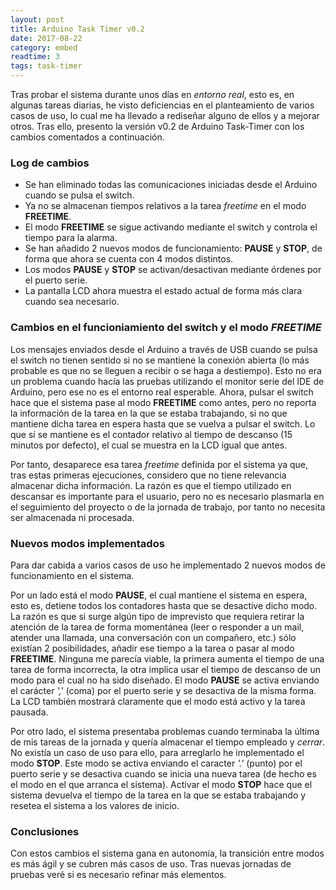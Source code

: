 ```yaml
---
layout: post
title: Arduino Task Timer v0.2
date: 2017-08-22
category: embed
readtime: 3
tags: task-timer
---
```


Tras probar el sistema durante unos días en *entorno real*, esto es, en algunas tareas diarias, he visto deficiencias en el planteamiento de varios casos de uso, lo cual me ha llevado a rediseñar alguno de ellos y a mejorar otros. Tras ello, presento la versión v0.2 de <span class="bold">Arduino Task-Timer</span> <!-- excerpt-end -->con los cambios comentados a continuación.


### Log de cambios

* Se han eliminado todas las comunicaciones iniciadas desde el Arduino cuando se pulsa el switch.
* Ya no se almacenan tiempos relativos a la tarea *freetime* en el modo **FREETIME**.
* El modo **FREETIME** se sigue activando mediante el switch y controla el tiempo para la alarma.
* Se han añadido 2 nuevos modos de funcionamiento: **PAUSE** y **STOP**, de forma que ahora se cuenta con 4 modos distintos.
* Los modos **PAUSE** y **STOP** se activan/desactivan mediante órdenes por el puerto serie.
* La pantalla LCD ahora muestra el estado actual de forma más clara cuando sea necesario.


### Cambios en el funcioniamiento del switch y el modo *FREETIME*

Los mensajes enviados desde el Arduino a través de USB cuando se pulsa el switch no tienen sentido si no se mantiene la conexión abierta (lo más probable es que no se lleguen a recibir o se haga a destiempo). Esto no era un problema cuando hacía las pruebas utilizando el monitor serie del IDE de Arduino, pero ese no es el entorno real esperable. Ahora, pulsar el switch hace que el sistema pase al modo **FREETIME** como antes, pero no reporta la información de la tarea en la que se estaba trabajando, si no que mantiene dicha tarea en espera hasta que se vuelva a pulsar el switch. Lo que sí se mantiene es el contador relativo al tiempo de descanso (15 minutos por defecto), el cual se muestra en la LCD igual que antes.

Por tanto, desaparece esa tarea *freetime* definida por el sistema ya que, tras estas primeras ejecuciones, considero que no tiene relevancia almacenar dicha información. La razón es que el tiempo utilizado en descansar es importante para el usuario, pero no es necesario plasmarla en el seguimiento del proyecto o de la jornada de trabajo, por tanto no necesita ser almacenada ni procesada.

### Nuevos modos implementados

Para dar cabida a varios casos de uso he implementado 2 nuevos modos de funcionamiento en el sistema. 

Por un lado está el modo **PAUSE**, el cual mantiene el sistema en espera, esto es, detiene todos los contadores hasta que se desactive dicho modo. La razón es que si surge algún tipo de imprevisto que requiera retirar la atención de la tarea de forma momentánea (leer o responder a un mail, atender una llamada, una conversación con un compañero, etc.) sólo existían 2 posibilidades, añadir ese tiempo a la tarea o pasar al modo **FREETIME**. Ninguna me parecía viable, la primera aumenta el tiempo de una tarea de forma incorrecta, la otra implica usar el tiempo de descanso de un modo para el cual no ha sido diseñado. El modo **PAUSE** se activa enviando el carácter *','* (coma) por el puerto serie y se desactiva de la misma forma. La LCD también mostrará claramente que el modo está activo y la tarea pausada.

Por otro lado, el sistema presentaba problemas cuando terminaba la última de mis tareas de la jornada y quería almacenar el tiempo empleado y *cerrar*. No existía un caso de uso para ello, para arreglarlo he implementado el modo **STOP**. Este modo se activa enviando el caracter *'.'* (punto) por el puerto serie y se desactiva cuando se inicia una nueva tarea (de hecho es el modo en el que arranca el sistema). Activar el modo **STOP** hace que el sistema devuelva el tiempo de la tarea en la que se estaba trabajando y resetea el sistema a los valores de inicio.


### Conclusiones

Con estos cambios el sistema gana en autonomía, la transición entre modos es más
ágil y se cubren más casos de uso. Tras nuevas jornadas de pruebas veré si es necesario refinar más elementos.











